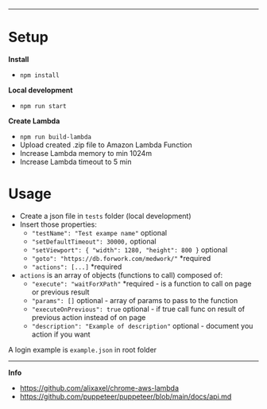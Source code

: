 ***
# **Setup**

**Install**
- `npm install`

**Local development**
- `npm run start`

**Create Lambda**
- `npm run build-lambda`
- Upload created .zip file to Amazon Lambda Function
- Increase Lambda memory to min 1024m 
- Increase Lambda timeout to 5 min
# **Usage**

- Create a json file in `tests` folder (local development)
- Insert those properties:
  - `"testName": "Test exampe name"` optional
  - `"setDefaultTimeout": 30000,` optional
  - `"setViewport": { "width": 1280, "height": 800 }` optional 
  - `"goto": "https://db.forwork.com/medwork/"` *required
  - `"actions": [...]` *required
- `actions` is an array of objects (functions to call) composed of:
  - `"execute": "waitForXPath"` *required - is a function to call on page or previous result
  - `"params": []` optional - array of params to pass to the function
  - `"executeOnPrevious": true` optional - if true call func on result of previous action instead of on page
  - `"description": "Example of description"` optional - document you action if you want

A login example is `example.json` in root folder
***
**Info**
- https://github.com/alixaxel/chrome-aws-lambda
- https://github.com/puppeteer/puppeteer/blob/main/docs/api.md